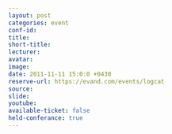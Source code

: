 ```yaml
---
layout: post
categories: event
conf-id: 
title: 
short-title: 
lecturer: 
avatar: 
image: 
date: 2011-11-11 15:0:0 +0430
reserve-url: https://evand.com/events/logcat
source: 
slide: 
youtube: 
available-ticket: false
held-conferance: true
---
```

